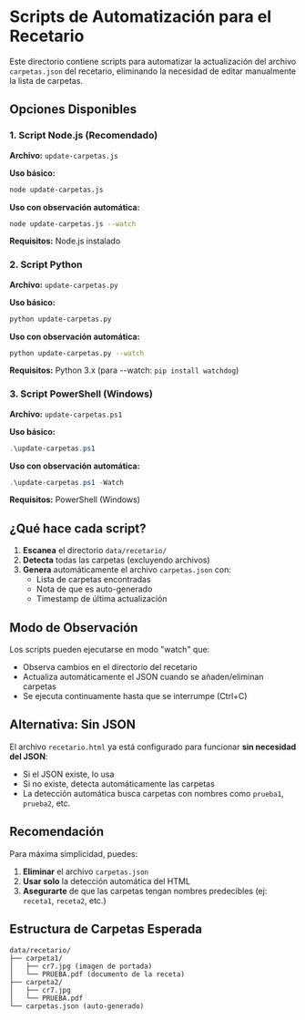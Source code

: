 # Scripts de Automatización para el Recetario

Este directorio contiene scripts para automatizar la actualización del archivo `carpetas.json` del recetario, eliminando la necesidad de editar manualmente la lista de carpetas.

## Opciones Disponibles

### 1. Script Node.js (Recomendado)
**Archivo:** `update-carpetas.js`

**Uso básico:**
```bash
node update-carpetas.js
```

**Uso con observación automática:**
```bash
node update-carpetas.js --watch
```

**Requisitos:** Node.js instalado

### 2. Script Python
**Archivo:** `update-carpetas.py`

**Uso básico:**
```bash
python update-carpetas.py
```

**Uso con observación automática:**
```bash
python update-carpetas.py --watch
```

**Requisitos:** Python 3.x (para --watch: `pip install watchdog`)

### 3. Script PowerShell (Windows)
**Archivo:** `update-carpetas.ps1`

**Uso básico:**
```powershell
.\update-carpetas.ps1
```

**Uso con observación automática:**
```powershell
.\update-carpetas.ps1 -Watch
```

**Requisitos:** PowerShell (Windows)

## ¿Qué hace cada script?

1. **Escanea** el directorio `data/recetario/`
2. **Detecta** todas las carpetas (excluyendo archivos)
3. **Genera** automáticamente el archivo `carpetas.json` con:
   - Lista de carpetas encontradas
   - Nota de que es auto-generado
   - Timestamp de última actualización

## Modo de Observación

Los scripts pueden ejecutarse en modo "watch" que:
- Observa cambios en el directorio del recetario
- Actualiza automáticamente el JSON cuando se añaden/eliminan carpetas
- Se ejecuta continuamente hasta que se interrumpe (Ctrl+C)

## Alternativa: Sin JSON

El archivo `recetario.html` ya está configurado para funcionar **sin necesidad del JSON**:
- Si el JSON existe, lo usa
- Si no existe, detecta automáticamente las carpetas
- La detección automática busca carpetas con nombres como `prueba1`, `prueba2`, etc.

## Recomendación

Para máxima simplicidad, puedes:
1. **Eliminar** el archivo `carpetas.json` 
2. **Usar solo** la detección automática del HTML
3. **Asegurarte** de que las carpetas tengan nombres predecibles (ej: `receta1`, `receta2`, etc.)

## Estructura de Carpetas Esperada

```
data/recetario/
├── carpeta1/
│   ├── cr7.jpg (imagen de portada)
│   └── PRUEBA.pdf (documento de la receta)
├── carpeta2/
│   ├── cr7.jpg
│   └── PRUEBA.pdf
└── carpetas.json (auto-generado)
```
